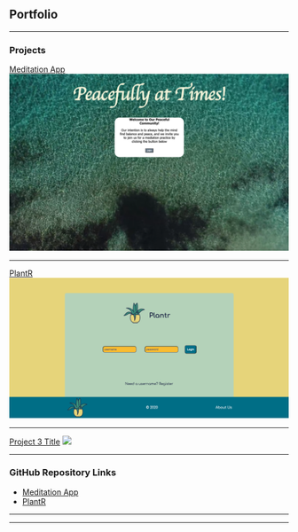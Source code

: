 ## Portfolio

---

### Projects  

[Meditation App](/sample_page)
<img src="images/meditation_welcome.png?raw=true"/>

---
[PlantR](/sample_page1)
<img src="images/plantr.png?raw=true"/>

---
[Project 3 Title](http://example.com/)
<img src="images/dummy_thumbnail.jpg?raw=true"/>

---

### GitHub Repository Links

- [Meditation App](https://github.com/kjdonoghue/Meditation-App)
- [PlantR](https://github.com/cristinahdz29/Plantr)

---




---
<!-- <p style="font-size:11px">Page template forked from <a href="https://github.com/evanca/quick-portfolio">evanca</a></p> -->
<!-- Remove above link if you don't want to attibute -->
